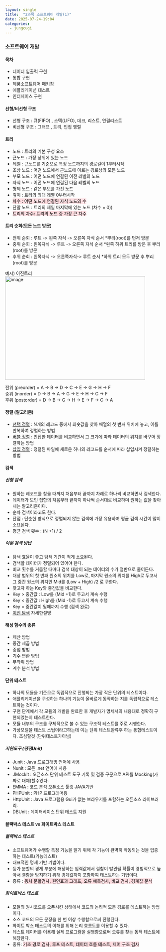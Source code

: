 ```yaml
---
layout: single
title:  "2과목 소프트웨어 개발(1)"
date: 2025-07-24-19:04 
categories:
  - jungcugi
---
```


### 소프트웨어 개발  

#### 목차  

- 데이터 입출력 구현  
- 통합 구현  
- 제품소프트웨어 패키징  
- 애플리케이션 테스트  
- 인터페이스 구현  


#### 선형/비선형 구조  

- 선형 구조 : 큐(FIFO) , 스택(LIFO), 데크, 리스트, 연결리스트  
- 비선형 구조 : 그래프 , 트리, 인접 행렬  

#### 트리  
  
- 노드       : 트리의 기본 구성 요소  
- 근노드     : 가장 상위에 있는 노드  
- 레벨       : 근노드를 기준으로 특정 노드까지의 경로길이  1부터시작
- 조상 노드  : 어떤 노드에서 근노드에 이르는 경로상의 모든 노드  
- 부모 노드  : 어떤 노드에 연결된 이전 레벨의 노드  
- 자식 노드  : 어떤 노드에 연결된 다음 레벨의 노드  
- 형제 노드  : 같은 부모를 가진 노드  
- 깊이       : 트리의 최대 레벨  0부터시작
- <mark style='background-color: #ffdce0'> 차수       : 어떤 노드에 연결된 자식 노드의 수 </mark>    
- 단말 노드  : 트리의 제일 마지막에 있는 노드 (차수 = 0))  
- <mark style='background-color: #ffdce0'> 트리의 차수: 트리의 노드 중 가장 큰 차수 </mark>  
#### 트리 순회(모든 노드 방문)  

- 전위 순회 : 루트     -> 왼쪽 자식 -> 오른쪽 자식 순서 *뿌리(root)를 먼저 방문  
- 중위 순회 : 왼쪽자식 -> 루트      -> 오른쪽 자식 순서 *왼쪽 하위 트리를 방문 후 뿌리(root)를 방문  
- 후위 순회 : 왼쪽자식 -> 오른쪽자식-> 루트        순서 *하위 트리 모두 방문 후 뿌리(root)를 방문  

예시) 이진트리  
<img width="450" height="333" alt="image" src="https://github.com/user-attachments/assets/f3665037-79fc-4e51-953c-de4ba0c6b4f7" />  

전위 (preorder)   = A -> B -> D -> C -> E -> G -> H -> F  
중위 (inorder)    = D -> B -> A -> G -> E -> H -> C -> F  
후위 (postorder)  = D -> B -> G -> H -> E -> F -> C -> A  

#### 정렬 (알고리즘)

- [선택 정렬](https://taewonstory.github.io/java/chapter7/) : N개의 레코드 중에서 최솟값을 찾아 배열의 첫 번째 위치에 놓고, 이를 반복하여 정렬하는 방법  
- [버블 정렬](https://taewonstory.github.io/java/chapter6/) : 인접한 데이터를 비교하면서 그 크기에 따라 데이터의 위치를 바꾸어 정렬하는 방법  
- [삽입 정렬](https://taewonstory.github.io/java/chapter8/) : 정렬된 파일에 새로운 하나의 레코드를 순서에 따라 삽입시켜 정렬하는 방법

#### 검색 

##### 선형 검색

- 원하는 레코드를 찾을 때까지 처음부터 끝까지 차례로 하나씩 비교하면서 검색한다.
- 데이터가 모인 집합의 처음부터 끝까지 하나씩 순서대로 비교하며 원하는 값을 찾아 내는 알고리즘이다.
- 순차 검색이라고도 한다.
- 단점 : 단순한 방식으로 정렬되지 않는 검색에 가장 유용하며 평균 검색 시간이 많이 소요된다.
- 평균 검색 횟수 : (N +1) / 2

##### 이분 검색 방법

- 탐색 효율이 좋고 탐색 기간이 적게 소요된다.
- 검색할 데이터가 정렬되어 있어야 한다.
- 비교 횟수를 거듭할 때마다 검색 대상이 되는 데이터의 수가 절반으로 줄어든다.
- 대상 범위의 첫 번째 원소의 위치를 Low로, 마지막 원소의 위치를 High로 두고서 그 중간 원소의 위치인 Mid를 (Low + High) /2 로 구한다.
- 찾고자 하는 Key와 중간값을 비교한다.
- Key > 중간값 : Low를 (Mid +1)로 두고서 계속 수행
- Key < 중간값 : High를 (Mid -1)로 두고서 계속 수행
- Key = 중간값이 될때까지 수행 (검색 완료)
- [이진 탐색](https://taewonstory.github.io/java/chapter14/) 자세한설명

#### 해싱 함수의 종류

- 제산 방법
- 중간 제곱 방법
- 중첩 방법
- 기수 변환 방법
- 무작위 방법
- 계수 분석 방법

#### 단위 테스트

- 하나의 모듈을 기준으로 독립적으로 진행되는 가장 작은 단위의 테스트이다.
- 애플리케이션을 구성하는 하나의 기능이 올바르게 동작하는 지를 독립적으로 테스트하는 것이다.
- 구현 단계에서 각 모듈의 개발을 완료한 후 개발자가 명세서의 내용대로 정확히 구현되었는지 테스트한다.
- 모듈 내부의 구조를 구체적으로 볼 수 있는 구조적 테스트를 주로 시행한다.
- 가상모델을 테스트 스텁이라고하는데 이는 단위 테스트완류후 하는 통합테스트이다. 조심할것 (단위테스트가아님) 

##### 지원도구 (떙떙Unit)

- Junit : Java 프로그래밍 언어에 사용 
- Nunit : 모든 .net 언어에 사용
- JMockit : 오픈소스 단위 테스트 도구 기록 및 검증 구문으로 API를 Mocking(가짜로 대체)할수있다.
- EMMA : 코드 분석 오픈소스 툴킷 JAVA기반
- PHPUnit : PHP 프로그래머용
- HttpUnit : Java 프로그램용 Gui가 없는 브라우저를 포함하는 오픈소스 라이브러리.
- DBUnit : 데이터베이스 단위 테스트 지원

#### 블랙박스 테스트 vs 화이트박스 테스트

##### 블랙박스 테스트

- 소프트웨어가 수행할 특정 기능을 알기 위해 각 기능이 완벽히 작동되는 것을 입증하는 테스트(기능테스트)
- 대표적인 명세 기반 기법이다.
- 등가 분할의 경계 부분에 해당하는 입력값에서 결함이 발견될 확률이 경험적으로 높아서 결함을 방지하기 위해 경계값까지 포함하여 테스트하는 기법이다.
- 종류 : <mark style='background-color: #ffdce0'>동치 분할검사, 원인효과 그래프, 오류 예측검사, 비교 검사, 경계값 분석  </mark>

##### 화이트박스 테스트

- 모듈의 원시코드를 오픈시킨 상태에서 코드의 논리적 모든 경로를 테스트하는 방법이다.
- 소스 코드의 모든 문장을 한 번 이상 수행함으로써 진행된다.
- 화이트 박스 테스트의 이해를 위해 논리 흐름도를 이용할 수 있다.
- 테스트 데이터를 이용해 실제 프로그램을 실행함으로써 오류를 찾는 동적 테스트에 해당한다.
- 종류: <mark style='background-color: #ffdce0'>기초 경로 검사, 루프 테스트, 데이터 흐름 테스트, 제어 구조 검사</mark>












